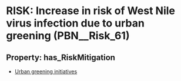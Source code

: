 # RISK: __Increase in risk of West Nile virus infection due to urban greening__ (PBN__Risk_61)

## Property: has_RiskMitigation

* [Urban greening initiatives](PBN__RiskMitigation_72)

